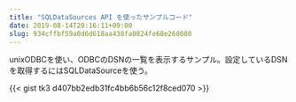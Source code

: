 ```yaml
---
title: "SQLDataSources API を使ったサンプルコード"
date: 2019-08-14T20:16:11+09:00
slug: 934cffbf59a0d6d618aa438fa0824fe68e268080
---
```


unixODBCを使い、ODBCのDSNの一覧を表示するサンプル。設定しているDSNを取得するにはSQLDataSourceを使う。

{{< gist tk3 d407bb2edb31fc4bb6b56c12f8ced070 >}}

